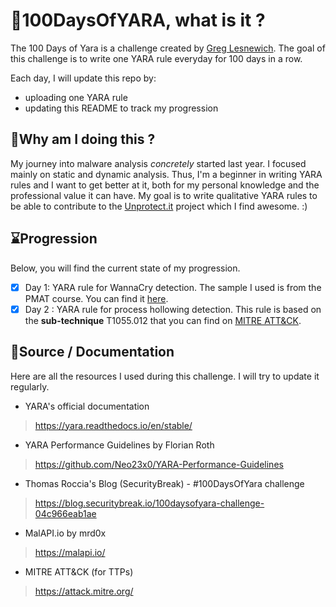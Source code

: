 # 🚀100DaysOfYARA, what is it ?
The 100 Days of Yara is a challenge created by [Greg Lesnewich](https://twitter.com/greglesnewich). The goal of this challenge is to write one YARA rule everyday for 100 days in a row.

Each day, I will update this repo by:
- uploading one YARA rule
- updating this README to track my progression

## 🤔Why am I doing this ?
My journey into malware analysis *concretely* started last year. I focused mainly on static and dynamic analysis. Thus, I'm a beginner in writing YARA rules and I want to get better at it, both for my personal knowledge and the professional value it can have. My goal is to write qualitative YARA rules to be able to contribute to the [Unprotect.it](https://unprotect.it/) project which I find awesome. :)

## ⌛Progression 
Below, you will find the current state of my progression. 

- [X] Day 1: YARA rule for WannaCry detection. The sample I used is from the PMAT course. You can find it [here](https://github.com/HuskyHacks/PMAT-labs/tree/main/labs/4-1.Bossfight-wannacry.exe).
- [X] Day 2 : YARA rule for process hollowing detection. This rule is based on the **sub-technique** T1055.012 that you can find on [MITRE ATT&CK](https://attack.mitre.org/techniques/T1055/012/). 

## 📖Source / Documentation
Here are all the resources I used during this challenge. I will try to update it regularly. 

- YARA's official documentation
> https://yara.readthedocs.io/en/stable/

- YARA Performance Guidelines by Florian Roth
> https://github.com/Neo23x0/YARA-Performance-Guidelines

- Thomas Roccia's Blog (SecurityBreak) - #100DaysOfYara challenge
> https://blog.securitybreak.io/100daysofyara-challenge-04c966eab1ae

- MalAPI.io by mrd0x
> https://malapi.io/

- MITRE ATT&CK (for TTPs)
> https://attack.mitre.org/
